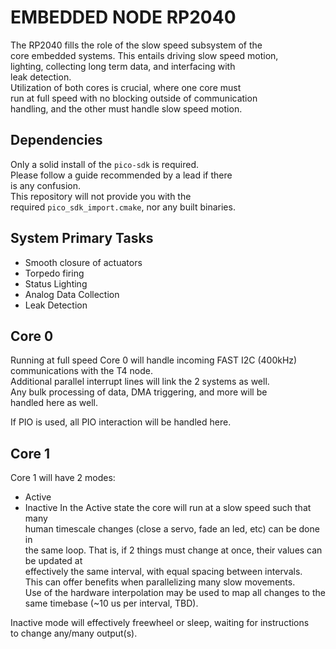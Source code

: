 # EMBEDDED NODE RP2040
The RP2040 fills the role of the slow speed subsystem of the  
core embedded systems. This entails driving slow speed motion,  
lighting, collecting long term data, and interfacing with  
leak detection.  
Utilization of both cores is crucial, where one core must  
run at full speed with no blocking outside of communication  
handling, and the other must handle slow speed motion.  

## Dependencies
Only a solid install of the `pico-sdk` is required.  
Please follow a guide recommended by a lead if there  
is any confusion.  
This repository will not provide you with the  
required `pico_sdk_import.cmake`, nor any built binaries.
  
  
## System Primary Tasks
- Smooth closure of actuators
- Torpedo firing
- Status Lighting
- Analog Data Collection
- Leak Detection

## Core 0
Running at full speed Core 0 will handle incoming FAST I2C (400kHz)  
communications with the T4 node.  
Additional parallel interrupt lines will link the 2 systems as well.  
Any bulk processing of data, DMA triggering, and more will be  
handled here as well.  
  
If PIO is used, all PIO interaction will be handled here.

## Core 1
Core 1 will have 2 modes:
- Active
- Inactive
In the Active state the core will run at a slow speed such that many  
human timescale changes (close a servo, fade an led, etc) can be done in  
the same loop.
That is, if 2 things must change at once, their values can be updated at  
effectively the same interval, with equal spacing between intervals.  
This can offer benefits when parallelizing many slow movements.  
Use of the hardware interpolation may be used to map all changes to the  
same timebase (~10 us per interval, TBD).
  
Inactive mode will effectively freewheel or sleep, waiting for instructions  
to change any/many output(s).